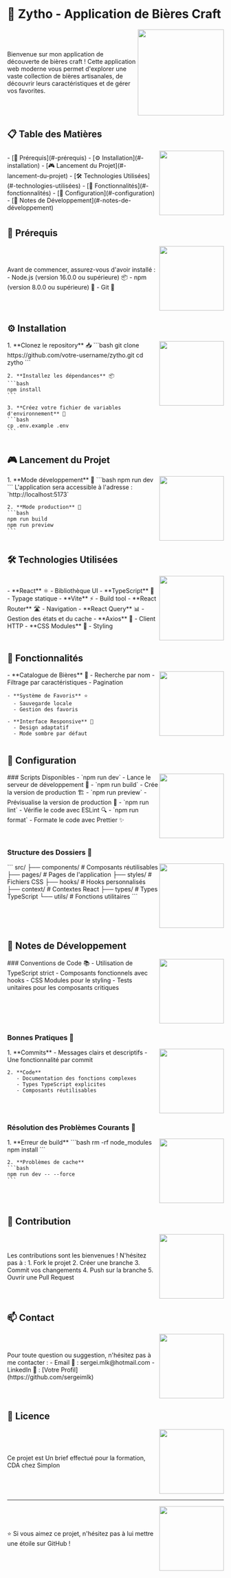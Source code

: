 # 🍺 Zytho - Application de Bières Craft

<div style="display: flex; align-items: center; justify-content: space-between;">
  <div>
    Bienvenue sur mon application de découverte de bières craft ! Cette application web moderne vous permet d'explorer une vaste collection de bières artisanales, de découvrir leurs caractéristiques et de gérer vos favorites.
  </div>
  <img src="https://media.giphy.com/media/3o7TKUZfJKUKuSWTZe/giphy.gif" width="200" align="right" />
</div>

## 📋 Table des Matières

<div style="display: flex; align-items: center; justify-content: space-between;">
  <div>
    - [🚀 Prérequis](#-prérequis)
    - [⚙️ Installation](#️-installation)
    - [🎮 Lancement du Projet](#-lancement-du-projet)
    - [🛠️ Technologies Utilisées](#️-technologies-utilisées)
    - [📱 Fonctionnalités](#-fonctionnalités)
    - [🔧 Configuration](#-configuration)
    - [📝 Notes de Développement](#-notes-de-développement)
  </div>
  <img src="https://media.giphy.com/media/l3vRc1zy8NBqe342I/giphy.gif" width="150" align="right" />
</div>

## 🚀 Prérequis

<div style="display: flex; align-items: center; justify-content: space-between;">
  <div>
    Avant de commencer, assurez-vous d'avoir installé :
    - Node.js (version 16.0.0 ou supérieure) 📦
    - npm (version 8.0.0 ou supérieure) 🔧
    - Git 🌳
  </div>
  <img src="https://media.giphy.com/media/26ufdipQqU2lhNA4g/giphy.gif" width="150" align="right" />
</div>

## ⚙️ Installation

<div style="display: flex; align-items: start; justify-content: space-between;">
  <div>
    1. **Clonez le repository** 📥
    ```bash
    git clone https://github.com/votre-username/zytho.git
    cd zytho
    ```

    2. **Installez les dépendances** 📦
    ```bash
    npm install
    ```

    3. **Créez votre fichier de variables d'environnement** 🔐
    ```bash
    cp .env.example .env
    ```
  </div>
  <img src="https://media.giphy.com/media/13FrpeVH09Zrb2/giphy.gif" width="150" align="right" />
</div>

## 🎮 Lancement du Projet

<div style="display: flex; align-items: start; justify-content: space-between;">
  <div>
    1. **Mode développement** 🔧
    ```bash
    npm run dev
    ```
    L'application sera accessible à l'adresse : `http://localhost:5173`

    2. **Mode production** 🚀
    ```bash
    npm run build
    npm run preview
    ```
  </div>
  <img src="https://media.giphy.com/media/3o7TKUM3IgJBX2as9O/giphy.gif" width="150" align="right" />
</div>

## 🛠️ Technologies Utilisées

<div style="display: flex; align-items: center; justify-content: space-between;">
  <div>
    - **React** ⚛️ - Bibliothèque UI
    - **TypeScript** 📘 - Typage statique
    - **Vite** ⚡ - Build tool
    - **React Router** 🛣️ - Navigation
    - **React Query** 📊 - Gestion des états et du cache
    - **Axios** 🔄 - Client HTTP
    - **CSS Modules** 🎨 - Styling
  </div>
  <img src="https://media.giphy.com/media/13HgwGsXF0aiGY/giphy.gif" width="150" align="right" />
</div>

## 📱 Fonctionnalités

<div style="display: flex; align-items: start; justify-content: space-between;">
  <div>
    - **Catalogue de Bières** 🍺
      - Recherche par nom
      - Filtrage par caractéristiques
      - Pagination
      
    - **Système de Favoris** ⭐
      - Sauvegarde locale
      - Gestion des favoris
      
    - **Interface Responsive** 📱
      - Design adaptatif
      - Mode sombre par défaut
  </div>
  <img src="https://media.giphy.com/media/3o7btNa0RUYa5E7iiQ/giphy.gif" width="150" align="right" />
</div>

## 🔧 Configuration

<div style="display: flex; align-items: start; justify-content: space-between;">
  <div>
    ### Scripts Disponibles
    - `npm run dev` - Lance le serveur de développement 🔧
    - `npm run build` - Crée la version de production 🏗️
    - `npm run preview` - Prévisualise la version de production 👀
    - `npm run lint` - Vérifie le code avec ESLint 🔍
    - `npm run format` - Formate le code avec Prettier ✨
  </div>
  <img src="https://media.giphy.com/media/iIqmM5tTjmpOB9mpbn/giphy.gif" width="150" align="right" />
</div>

### Structure des Dossiers 📁

<div style="display: flex; align-items: start; justify-content: space-between;">
  <div>
    ```
    src/
    ├── components/     # Composants réutilisables
    ├── pages/         # Pages de l'application
    ├── styles/        # Fichiers CSS
    ├── hooks/         # Hooks personnalisés
    ├── context/       # Contextes React
    ├── types/         # Types TypeScript
    └── utils/         # Fonctions utilitaires
    ```
  </div>
  <img src="https://media.giphy.com/media/l3q2K5jinAlChoCLS/giphy.gif" width="150" align="right" />
</div>

## 📝 Notes de Développement

<div style="display: flex; align-items: start; justify-content: space-between;">
  <div>
    ### Conventions de Code 📚
    - Utilisation de TypeScript strict
    - Composants fonctionnels avec hooks
    - CSS Modules pour le styling
    - Tests unitaires pour les composants critiques
  </div>
  <img src="https://media.giphy.com/media/ZVik7pBtu9dNS/giphy.gif" width="150" align="right" />
</div>

### Bonnes Pratiques 🌟

<div style="display: flex; align-items: start; justify-content: space-between;">
  <div>
    1. **Commits**
       - Messages clairs et descriptifs
       - Une fonctionnalité par commit

    2. **Code**
       - Documentation des fonctions complexes
       - Types TypeScript explicites
       - Composants réutilisables
  </div>
  <img src="https://media.giphy.com/media/l2Sq29cFXoF80ADlK/giphy.gif" width="150" align="right" />
</div>

### Résolution des Problèmes Courants 🔧

<div style="display: flex; align-items: start; justify-content: space-between;">
  <div>
    1. **Erreur de build**
    ```bash
    rm -rf node_modules
    npm install
    ```

    2. **Problèmes de cache**
    ```bash
    npm run dev -- --force
    ```
  </div>
  <img src="https://media.giphy.com/media/yYSSBtDgbbRzq/giphy.gif" width="150" align="right" />
</div>

## 🤝 Contribution

<div style="display: flex; align-items: center; justify-content: space-between;">
  <div>
    Les contributions sont les bienvenues ! N'hésitez pas à :
    1. Fork le projet
    2. Créer une branche
    3. Commit vos changements
    4. Push sur la branche
    5. Ouvrir une Pull Request
  </div>
  <img src="https://media.giphy.com/media/Pb9MeNn9YWN2s/giphy.gif" width="150" align="right" />
</div>

## 📫 Contact

<div style="display: flex; align-items: center; justify-content: space-between;">
  <div>
    Pour toute question ou suggestion, n'hésitez pas à me contacter :
    - Email 📧 : sergei.mlk@hotmail.com
    - LinkedIn 💼 : [Votre Profil](https://github.com/sergeimlk)
  </div>
  <img src="https://media.giphy.com/media/3oKIPnAiaMCws8nOsE/giphy.gif" width="150" align="right" />
</div>

## 📄 Licence

<div style="display: flex; align-items: center; justify-content: space-between;">
  <div>
    Ce projet est Un brief effectué pour la formation, CDA chez Simplon
  </div>
  <img src="https://media.giphy.com/media/3o7TKMt1VVNkHV2PaE/giphy.gif" width="150" align="right" />
</div>

---

<div style="display: flex; align-items: center; justify-content: space-between;">
  <div>
    ⭐️ Si vous aimez ce projet, n'hésitez pas à lui mettre une étoile sur GitHub !
  </div>
  <img src="https://media.giphy.com/media/KB8C86UMgLDThpt4WT/giphy.gif" width="150" align="right" />
</div>
